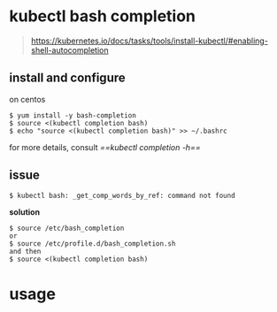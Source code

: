 # kubectl bash completion

> https://kubernetes.io/docs/tasks/tools/install-kubectl/#enabling-shell-autocompletion 

## install and configure
on centos

```
$ yum install -y bash-completion
$ source <(kubectl completion bash) 
$ echo "source <(kubectl completion bash)" >> ~/.bashrc
```

for more details, consult *==kubectl completion -h==* 
## issue

```
$ kubectl bash: _get_comp_words_by_ref: command not found
```

**solution**

```
$ source /etc/bash_completion
or
$ source /etc/profile.d/bash_completion.sh
and then
$ source <(kubectl completion bash)
```

# usage